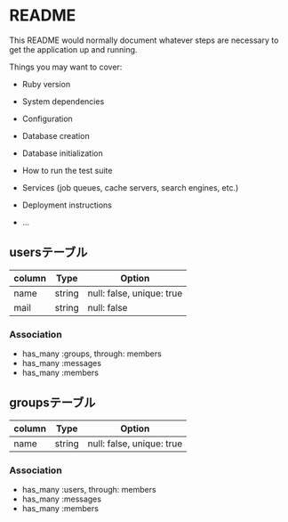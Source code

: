 # README

This README would normally document whatever steps are necessary to get the
application up and running.

Things you may want to cover:

* Ruby version

* System dependencies

* Configuration

* Database creation

* Database initialization

* How to run the test suite

* Services (job queues, cache servers, search engines, etc.)

* Deployment instructions

* ...

## usersテーブル

|column|Type|Option|
|------|----|------|
|name|string|null: false, unique: true|
|mail|string|null: false|

### Association
- has_many :groups, through: members
- has_many :messages
- has_many :members


## groupsテーブル

|column|Type|Option|
|------|----|------|
|name|string|null: false, unique: true|

### Association
- has_many :users, through: members
- has_many :messages
- has_many :members

